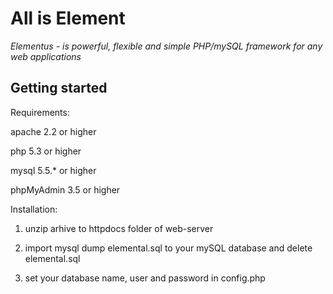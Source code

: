 All is Element
==============

*Elementus - is powerful, flexible and simple PHP/mySQL framework for any web applications*

Getting started
---------------

Requirements:

apache 2.2 or higher

php 5.3 or higher

mysql 5.5.* or higher

phpMyAdmin 3.5 or higher


Installation:

1. unzip arhive to httpdocs folder of web-server

2. import  mysql dump elemental.sql to your mySQL database and delete elemental.sql

3. set your database name, user and password in config.php

